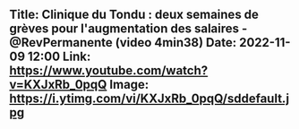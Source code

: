 Title: Clinique du Tondu : deux semaines de grèves pour l'augmentation des salaires - @RevPermanente (video 4min38)
Date: 2022-11-09 12:00
Link: https://www.youtube.com/watch?v=KXJxRb_0pqQ
Image: https://i.ytimg.com/vi/KXJxRb_0pqQ/sddefault.jpg
---
